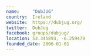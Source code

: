 ```yaml
---
name:     "DubJUG"
country:  Ireland
website:  https://dubjug.org/
twitter:  DubJug
facebook: groups/dubjug/
location: 53.345893, -6.259479
founded_date: 2006-01-01
---
```


